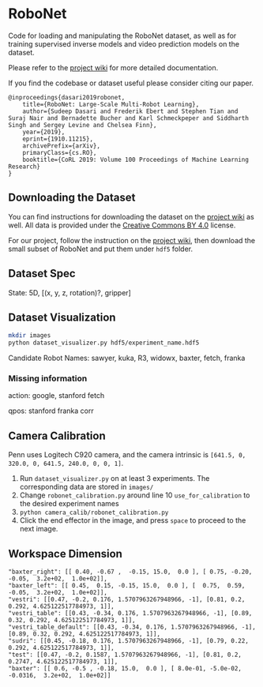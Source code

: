 # RoboNet

Code for loading and manipulating the RoboNet dataset, as well as for training supervised inverse models and video prediction models on the dataset.

Please refer to the [project wiki](https://github.com/SudeepDasari/RoboNet/wiki) for more detailed documentation.

If you find the codebase or dataset useful please consider citing our paper.

```text
@inproceedings{dasari2019robonet,
    title={RoboNet: Large-Scale Multi-Robot Learning},
    author={Sudeep Dasari and Frederik Ebert and Stephen Tian and Suraj Nair and Bernadette Bucher and Karl Schmeckpeper and Siddharth Singh and Sergey Levine and Chelsea Finn},
    year={2019},
    eprint={1910.11215},
    archivePrefix={arXiv},
    primaryClass={cs.RO},
    booktitle={CoRL 2019: Volume 100 Proceedings of Machine Learning Research}
}
```

## Downloading the Dataset

You can find instructions for downloading the dataset on the [project wiki](https://github.com/SudeepDasari/RoboNet/wiki/Getting-Started) as well. All data is provided under the [Creative Commons BY 4.0](https://creativecommons.org/licenses/by/4.0/legalcode) license.

For our project, follow the instruction on the [project wiki](https://github.com/SudeepDasari/RoboNet/wiki/Getting-Started), then download the small subset of RoboNet and put them under `hdf5` folder.

## Dataset Spec

State: 5D, [(x, y, z, rotation)?, gripper]

## Dataset Visualization

```bash
mkdir images
python dataset_visualizer.py hdf5/experiment_name.hdf5
```

Candidate Robot Names: sawyer, kuka, R3, widowx, baxter, fetch, franka

### Missing information

action: google, stanford fetch

qpos: stanford franka corr

## Camera Calibration

Penn uses Logitech C920 camera, and the camera intrinsic is `[641.5, 0, 320.0, 0, 641.5, 240.0, 0, 0, 1]`.

1. Run `dataset_visualizer.py` on at least 3 experiments. The corresponding data are stored in `images/`
2. Change `robonet_calibration.py` around line 10 `use_for_calibration` to the desired experiment names
3. `python camera_calib/robonet_calibration.py`
4. Click the end effector in the image, and press `space` to proceed to the next image.

## Workspace Dimension

```text
"baxter_right": [[ 0.40, -0.67 ,  -0.15, 15.0,  0.0 ], [ 0.75, -0.20,  -0.05,  3.2e+02,  1.0e+02]],
"baxter_left": [[ 0.45,  0.15, -0.15, 15.0,  0.0 ], [  0.75,  0.59, -0.05,  3.2e+02,  1.0e+02]],
"vestri": [[0.47, -0.2, 0.176, 1.5707963267948966, -1], [0.81, 0.2, 0.292, 4.625122517784973, 1]],
"vestri_table": [[0.43, -0.34, 0.176, 1.5707963267948966, -1], [0.89, 0.32, 0.292, 4.625122517784973, 1]],
"vestri_table_default": [[0.43, -0.34, 0.176, 1.5707963267948966, -1], [0.89, 0.32, 0.292, 4.625122517784973, 1]],
"sudri": [[0.45, -0.18, 0.176, 1.5707963267948966, -1], [0.79, 0.22, 0.292, 4.625122517784973, 1]],
"test": [[0.47, -0.2, 0.1587, 1.5707963267948966, -1], [0.81, 0.2, 0.2747, 4.625122517784973, 1]],
"baxter": [[ 0.6, -0.5 , -0.18, 15.0,  0.0 ], [ 8.0e-01, -5.0e-02,  -0.0316,  3.2e+02,  1.0e+02]]
```
